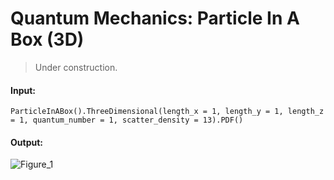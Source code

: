 # Quantum Mechanics: Particle In A Box (3D)

> Under construction.

#### Input:
```shell
ParticleInABox().ThreeDimensional(length_x = 1, length_y = 1, length_z = 1, quantum_number = 1, scatter_density = 13).PDF()
```
#### Output:
![Figure_1](https://github.com/xPrithvi/Quantum-Mechanics-Particle-In-A-Box-3D/blob/master/Figures/Figure_1.png)
